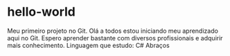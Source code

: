 # hello-world
Meu primeiro projeto no Git.
Olá a todos estou iniciando meu aprendizado aqui no Git. Espero aprender bastante com diversos profissionais e adquirir mais conhecimento.
Linguagem que estudo: C#
Abraços
